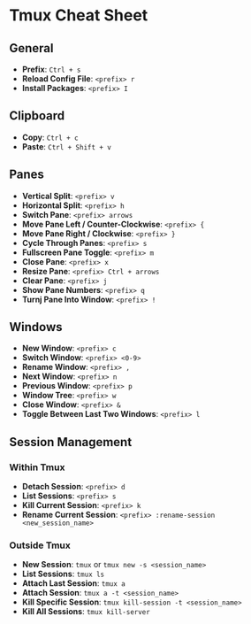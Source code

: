 # Tmux Cheat Sheet

## General

- **Prefix**: `Ctrl + s`
- **Reload Config File**: `<prefix> r`
- **Install Packages**: `<prefix> I`

## Clipboard

- **Copy**: `Ctrl + c`
- **Paste**: `Ctrl + Shift + v`

## Panes

- **Vertical Split**: `<prefix> v`
- **Horizontal Split**: `<prefix> h`
- **Switch Pane**: `<prefix> arrows`
- **Move Pane Left / Counter-Clockwise**: `<prefix> {`
- **Move Pane Right / Clockwise**: `<prefix> }`
- **Cycle Through Panes**: `<prefix> s`
- **Fullscreen Pane Toggle**: `<prefix> m`
- **Close Pane**: `<prefix> x`
- **Resize Pane**: `<prefix> Ctrl + arrows`
- **Clear Pane**: `<prefix> j`
- **Show Pane Numbers**: `<prefix> q`
- **Turnj Pane Into Window**: `<prefix> !`

## Windows

- **New Window**: `<prefix> c`
- **Switch Window**: `<prefix> <0-9>`
- **Rename Window**: `<prefix> ,`
- **Next Window**: `<prefix> n`
- **Previous Window**: `<prefix> p`
- **Window Tree**: `<prefix> w`
- **Close Window**: `<prefix> &`
- **Toggle Between Last Two Windows**: `<prefix> l`

## Session Management

### Within Tmux

- **Detach Session**: `<prefix> d`
- **List Sessions**: `<prefix> s`
- **Kill Current Session**: `<prefix> k`
- **Rename Current Session**: `<prefix> :rename-session <new_session_name>`

### Outside Tmux

- **New Session**: `tmux` or `tmux new -s <session_name>`
- **List Sessions**: `tmux ls`
- **Attach Last Session**: `tmux a`
- **Attach Session**: `tmux a -t <session_name>`
- **Kill Specific Session**: `tmux kill-session -t <session_name>`
- **Kill All Sessions**: `tmux kill-server`

